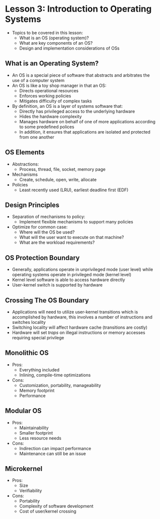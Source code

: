 # Lesson 3: Introduction to Operating Systems

- Topics to be covered in this lesson:
  - What is an OS (operating system)?
  - What are key components of an OS?
  - Design and implementation considerations of OSs

## What is an Operating System?

- An OS is a special piece of software that abstracts and arbitrates the use of a computer system
- An OS is like a toy shop manager in that an OS:
  - Directs operational resources
  - Enforces working policies
  - Mitigates difficulty of complex tasks
- By definition, an OS is a layer of systems software that:
  - Directly has privileged access to the underlying hardware
  - Hides the hardware complexity
  - Manages hardware on behalf of one of more applications according to some predefined polices
  - In addition, it ensures that applications are isolated and protected from one another

## OS Elements

- Abstractions:
  - Process, thread, file, socket, memory page
- Mechanisms
  - Create, schedule, open, write, allocate
- Policies
  - Least recently used (LRU), earliest deadline first (EDF)

## Design Principles

- Separation of mechanisms to policy:
  - Implement flexible mechanisms to support many policies
- Optimize for common case:
  - Where will the OS be used?
  - What will the user want to execute on that machine?
  - What are the workload requirements?

## OS Protection Boundary

- Generally, applications operate in unprivileged mode (user level) while operating systems operate in privileged mode (kernel level)
- Kernel level software is able to access hardware directly
- User-kernel switch is supported by hardware

## Crossing The OS Boundary

- Applications will need to utilize user-kernel transitions which is accomplished by hardware, this involves a number of instructions and switches locality
- Switching locality will affect hardware cache (transitions are costly)
- Hardware will set _traps_ on illegal instructions or memory accesses requiring special privilege

## Monolithic OS

- Pros:
  - Everything included
  - Inlining, compile-time optimizations
- Cons:
  - Customization, portability, manageability
  - Memory footprint
  - Performance

## Modular OS

- Pros:
  - Maintainability
  - Smaller footprint
  - Less resource needs
- Cons:
  - Indirection can impact performance
  - Maintenance can still be an issue

## Microkernel

- Pros:
  - Size
  - Verifiability
- Cons:
  - Portability
  - Complexity of software development
  - Cost of user/kernel crossing
